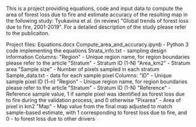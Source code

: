 This is a project providing equations, code and input data to compute the area of forest loss due to fire and estimate accuracy of the resulting map in the following study: Tyukavina et al. (in review) "Global trends of forest loss due to fire, 2001-2019". For a detailed description of the study please refer to the publicaiton.

Project files:
Equations.docx
Compute_area_and_accuracy.ipynb - Python 3 code implementing the equations
Strata_info.txt - sampling design information 
   Columns: 
   "Region" - Unique region name, for region boundaries please refer to the article
   "Stratum" - Stratum ID (1-N)
   "Area_km2" - Stratum area
   "Sample size" - Number of pixels sampled in each stratum
Sample_data.txt - data for each sample pixel
   Columns:
   "ID" - Unique sample pixel ID (1-n)
   "Region" - Unique region name, for region boundaries please refer to the article
   "Stratum" - Stratum ID (1-N)
   "Reference" - Reference sample value, 1 if sample pixel was identified as forest loss due to fire during the validation process, and 0 otherwise
   "Pixarea" - Area of pixel in km2
   "Map" - Map value from the final map adjusted to match sample-based estimate, with 1 corresponding to forest loss due to fire, and 0 - to forest loss due to other drivers
